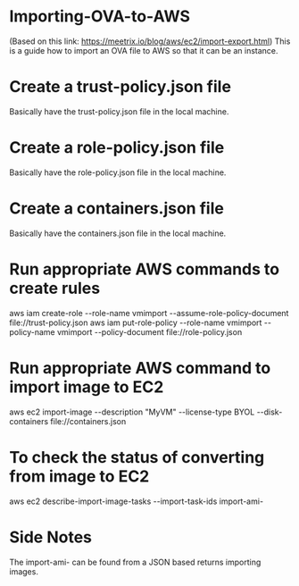 # Importing-OVA-to-AWS
(Based on this link: https://meetrix.io/blog/aws/ec2/import-export.html)
This is a guide how to import an OVA file to AWS so that it can be an instance.

# Create a trust-policy.json file
Basically have the trust-policy.json file in the local machine.

# Create a role-policy.json file
Basically have the role-policy.json file in the local machine.

# Create a containers.json file
Basically have the containers.json file in the local machine.


# Run appropriate AWS commands to create rules
aws iam create-role --role-name vmimport --assume-role-policy-document file://trust-policy.json
aws iam put-role-policy --role-name vmimport --policy-name vmimport --policy-document file://role-policy.json

# Run appropriate AWS command to import image to EC2
aws ec2 import-image --description "MyVM" --license-type BYOL --disk-containers file://containers.json

# To check the status of converting from image to EC2
aws ec2 describe-import-image-tasks --import-task-ids import-ami-<id>
  
# Side Notes
The import-ami-<id> can be found from a JSON based returns importing images.


